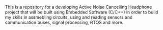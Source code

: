 This is a repository for a developing Active Noise Cancelling Headphone project that will be built using Embedded Software (C/C++) in order to build my skills in assmebling circuits, using and reading sensors and communication buses, signal processing, RTOS and more. 
